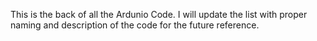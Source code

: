 This is the back of all the Ardunio Code. I will update the list with proper naming and description of the code for the future reference.
